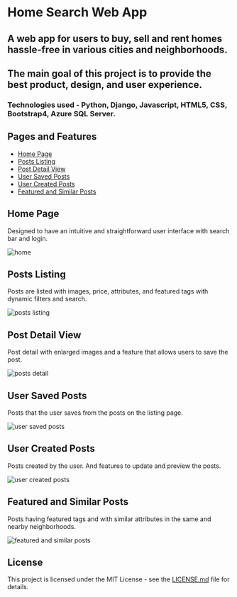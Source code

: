 # Home Search Web App 

## A web app for users to buy, sell and rent homes hassle-free in various cities and neighborhoods.

## The main goal of this project is to provide the best product, design, and user experience.

### Technologies used - Python, Django, Javascript, HTML5, CSS, Bootstrap4, Azure SQL Server.


## Pages and Features

*	[Home Page](https://github.com/bharathsepuri/Home-Search-Web-App-Python-Django#home-page)
*	[Posts Listing](https://github.com/bharathsepuri/Home-Search-Web-App-Python-Django#posts-listing)
*	[Post Detail View](https://github.com/bharathsepuri/Home-Search-Web-App-Python-Django#post-detail-view)
*	[User Saved Posts](https://github.com/bharathsepuri/Home-Search-Web-App-Python-Django#user-saved-posts)
*	[User Created Posts](https://github.com/bharathsepuri/Home-Search-Web-App-Python-Django#user-created-posts)
*	[Featured and Similar Posts](https://github.com/bharathsepuri/Home-Search-Web-App-Python-Django#featured-and-similar-posts)


## Home Page

Designed to have an intuitive and straightforward user interface with search bar and login.

![home](https://user-images.githubusercontent.com/25309450/135039217-c605dca1-0541-406d-9d97-c31a69f7015a.png)



## Posts Listing 

Posts are listed with images, price, attributes, and featured tags with dynamic filters and search.

![posts listing](https://user-images.githubusercontent.com/25309450/135039774-4b3c9fb2-4bd6-4279-b557-bdc238f70b46.png)



## Post Detail View

Post detail with enlarged images and a feature that allows users to save the post.

![posts detail](https://user-images.githubusercontent.com/25309450/135040162-3e07ddfe-2b66-4caa-9099-65e991e41a7e.png)



## User Saved Posts 

Posts that the user saves from the posts on the listing page.

![user saved posts](https://user-images.githubusercontent.com/25309450/135040315-43b9efa7-acb2-4c1c-acef-3073d8645133.png)



## User Created Posts

Posts created by the user. And features to update and preview the posts.

![user created posts](https://user-images.githubusercontent.com/25309450/135040632-56be723a-36fe-4524-ad21-81e4181651f8.png)


## Featured and Similar Posts

Posts having featured tags and with similar attributes in the same and nearby neighborhoods.

![featured and similar posts](https://user-images.githubusercontent.com/25309450/135041009-454a5cb7-fdd9-4b3b-8f1e-85be14edf55a.png)





## License 

This project is licensed under the MIT License - see the [LICENSE.md](https://github.com/bharathsepuri/Home-Search-Web-App-Python-Django/blob/main/LICENSE.md) file for details.











